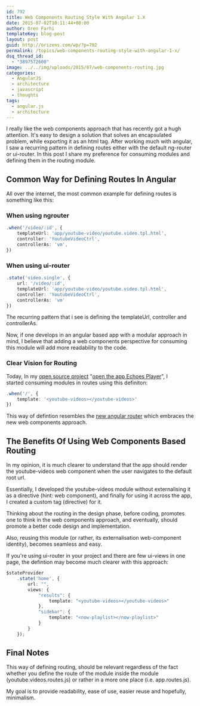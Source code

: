 ```yaml
---
id: 792
title: Web Components Routing Style With Angular 1.X
date: 2015-07-02T10:11:44+00:00
author: Oren Farhi 
templateKey: blog-post
layout: post
guid: http://orizens.com/wp/?p=792
permalink: /topics/web-components-routing-style-with-angular-1-x/
dsq_thread_id:
  - "3897572600"
image: ../../img/uploads/2015/07/web-components-routing.jpg
categories:
  - AngularJS
  - architecture
  - javascript
  - thoughts
tags:
  - angular.js
  - architecture
---
```

I really like the web components approach that has recently got a hugh attention. It's easy to design a solution that solves an encapsulated problem, while exporting it as an html tag. After working much with angular, I saw a recurring pattern in defining routes either with the default ng-router or ui-router. In this post I share my preference for consuming modules and defining them in the routing module.

<!--more-->

## Common Way for Defining Routes In Angular

All over the internet, the most common example for defining routes is something like this:

### When using ngrouter

```typescript
.when('/video/:id', {
	templateUrl: 'app/youtube-video/youtube.video.tpl.html',
	controller: 'YoutubeVideoCtrl',
	controllerAs: 'vm',
})
```

### When using ui-router

```typescript
.state('video.single', {
	url: '/video/:id',
	templateUrl: 'app/youtube-video/youtube.video.tpl.html',
	controller: 'YoutubeVideoCtrl',
	controllerAs: 'vm'
})
```

The recurring pattern that i see is defining the templateUrl, controller and controllerAs.

Now, if one develops in an angular based app with a modular approach in mind, I believe that adding a web components perspective for consuming this module will add more readability to the code.

### Clear Vision for Routing

Today, In my <a href="http://github.com/orizens/echoes" target="_blank">open source project</a> "<a href="http://echotu.be" target="_blank">open the app Echoes Player</a>", I started consuming modules in routes using this definiton:

```typescript
.when('/', {
	template: '<youtube-videos></youtube-videos>'
})
```

This way of defintion resembles the <a href="https://angular.github.io/router/" target="_blank">new angular router</a> which embraces the new web components approach.

## The Benefits Of Using Web Components Based Routing

In my opinion, it is much clearer to understand that the app should render the youtube-videos web component when the user navigates to the default root url.

Essentially, I developed the youtube-videos module without externalising it as a directive (hint: web component), and finally for using it across the app, I created a custom tag (directive) for it.

Thinking about the routing in the design phase, before coding, promotes one to think in the web components approach, and eventually, should promote a better code design and implementation.

Also, reusing this module (or rather, its externalisation web-component identity), becomes seamless and easy.

If you're using ui-router in your project and there are few ui-views in one page, the defintion may become much clearer with this approach:

```typescript
$stateProvider
    .state('home', {
        url: "",
        views: {
            "results": {
                template: "<youtube-videos></youtube-videos>"
            },
            "sidebar": {
                template: "<now-playlist></now-playlist>"
            }
        }
    });
```

## Final Notes

This way of defining routing, should be relevant regardless of the fact whether you define the route of the module inside the module (youtube.videos.routes.js) or rather in a more one place (i.e. app.routes.js).

My goal is to provide readability, ease of use, easier reuse and hopefully, minimalism.

&nbsp;

&nbsp;